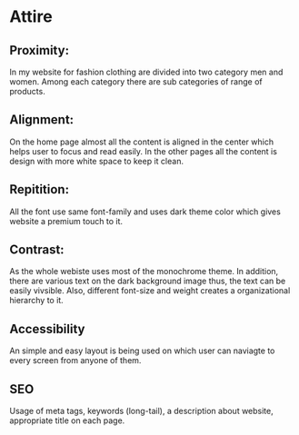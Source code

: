 # Attire
## Proximity:
In my website for fashion clothing are divided into two category men and women. Among each category there are sub categories of range of products.
## Alignment:
On the home page almost all the content is aligned in the center which helps user to focus and read easily. In the other pages all the content is design with more white space to keep it clean.
## Repitition:
All the font use same font-family and uses dark theme color which gives website a premium touch to it.
## Contrast:
As the whole webiste uses most of the monochrome theme. In addition, there are various text on the dark background image thus, the text can be easily vivsible. Also, different font-size and weight creates a organizational hierarchy to it.
## Accessibility
An simple and easy layout is being used on which user can naviagte to every screen from anyone of them.
## SEO
Usage of meta tags, keywords (long-tail), a description about website, appropriate title on each page.

